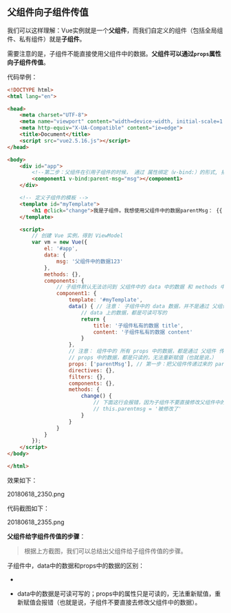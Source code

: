 

## 父组件向子组件传值


我们可以这样理解：Vue实例就是一个**父组件**，而我们自定义的组件（包括全局组件、私有组件）就是**子组件**。

需要注意的是，子组件不能直接使用父组件中的数据。**父组件可以通过`props`属性向子组件传值**。

代码举例：

```html
<!DOCTYPE html>
<html lang="en">

<head>
    <meta charset="UTF-8">
    <meta name="viewport" content="width=device-width, initial-scale=1.0">
    <meta http-equiv="X-UA-Compatible" content="ie=edge">
    <title>Document</title>
    <script src="vue2.5.16.js"></script>
</head>

<body>
    <div id="app">
        <!--第二步：父组件在引用子组件的时候， 通过 属性绑定（v-bind:）的形式, 把 需要传递给 子组件的数据，以属性绑定的形式，传递到子组件内部，供子组件使用 -->
        <component1 v-bind:parent-msg="msg"></component1>
    </div>

    <!-- 定义子组件的模板 -->
    <template id="myTemplate">
        <h1 @click="change">我是子组件。我想使用父组件中的数据parentMsg： {{ parentMsg }}</h1>
    </template>

    <script>
        // 创建 Vue 实例，得到 ViewModel
        var vm = new Vue({
            el: '#app',
            data: {
                msg: '父组件中的数据123'
            },
            methods: {},
            components: {
                // 子组件默认无法访问到 父组件中的 data 中的数据 和 methods 中的方法
                component1: {
                    template: '#myTemplate',
                    data() { // 注意： 子组件中的 data 数据，并不是通过 父组件传递过来的，而是子组件自身私有的，比如： 子组件通过 Ajax ，请求回来的数据，都可以放到 data 身上；
                        // data 上的数据，都是可读可写的
                        return {
                            title: '子组件私有的数据 title',
                            content: '子组件私有的数据 content'
                        }
                    },
                    // 注意： 组件中的 所有 props 中的数据，都是通过 父组件 传递给子组件的
                    // props 中的数据，都是只读的，无法重新赋值（也就是说，）
                    props: ['parentMsg'], // 第一步：把父组件传递过来的 parentmsg 属性，先在 props 数组中，定义一下，这样，才能使用这个数据
                    directives: {},
                    filters: {},
                    components: {},
                    methods: {
                        change() {
                            // 下面这行会报错，因为子组件不要直接修改父组件中的data数据
                            // this.parentmsg = '被修改了'
                        }
                    }
                }
            }
        });
    </script>
</body>

</html>
```


效果如下：

20180618_2350.png

代码截图如下：

20180618_2355.png


**父组件给字组件传值的步骤**：

> 根据上方截图，我们可以总结出父组件给子组件传值的步骤。

子组件中，data中的数据和props中的数据的区别：

-


- data中的数据是可读可写的；props中的属性只是可读的，无法重新赋值，重新赋值会报错（也就是说，子组件不要直接去修改父组件中的数据）。






